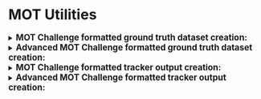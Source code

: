 # MOT Utilities

<details closed>
<summary>
<big><b>MOT Challenge formatted ground truth dataset creation:</b></big>
</summary>

- import required classes:

```python
from sahi.utils.mot import MotAnnotation, MotFrame, MotVideo
```

- init video:

```python
mot_video = MotVideo(name="sequence_name")
```

- init first frame:

```python
mot_frame = MotFrame()
```

- add annotations to frame:

```python
mot_frame.add_annotation(
  MotAnnotation(bbox=[x_min, y_min, width, height])
)

mot_frame.add_annotation(
  MotAnnotation(bbox=[x_min, y_min, width, height])
)
```

- add frame to video:

```python
mot_video.add_frame(mot_frame)
```

- export in MOT challenge format:

```python
mot_video.export(export_dir="mot_gt", type="gt")
```

- your MOT challenge formatted ground truth files are ready under `mot_gt/sequence_name/` folder.
</details>

<details closed>
<summary>
<big><b>Advanced MOT Challenge formatted ground truth dataset creation:</b></big>
</summary>

- you can customize tracker while initializing mot video object:

```python
tracker_params = {
  'max_distance_between_points': 30,
  'min_detection_threshold': 0,
  'hit_inertia_min': 10,
  'hit_inertia_max': 12,
  'point_transience': 4,
}
# for details: https://github.com/tryolabs/norfair/tree/master/docs#arguments

mot_video = MotVideo(tracker_kwargs=tracker_params)
```

- you can omit automatic track id generation and directly provide track ids of annotations:


```python
# create annotations with track ids:
mot_frame.add_annotation(
  MotAnnotation(bbox=[x_min, y_min, width, height], track_id=1)
)

mot_frame.add_annotation(
  MotAnnotation(bbox=[x_min, y_min, width, height], track_id=2)
)

# add frame to video:
mot_video.add_frame(mot_frame)

# export in MOT challenge format without automatic track id generation:
mot_video.export(export_dir="mot_gt", type="gt", use_tracker=False)
```

- you can overwrite the results into already present directory by adding `exist_ok=True`:

```python
mot_video.export(export_dir="mot_gt", type="gt", exist_ok=True)
```
</details>

<details closed>
<summary>
<big><b>MOT Challenge formatted tracker output creation:</b></big>
</summary>

- import required classes:

```python
from sahi.utils.mot import MotAnnotation, MotFrame, MotVideo
```

- init video by providing video name:

```python
mot_video = MotVideo(name="sequence_name")
```

- init first frame:

```python
mot_frame = MotFrame()
```

- add tracker outputs to frame:

```python
mot_frame.add_annotation(
  MotAnnotation(bbox=[x_min, y_min, width, height], track_id=1)
)

mot_frame.add_annotation(
  MotAnnotation(bbox=[x_min, y_min, width, height], track_id=2)
)
```

- add frame to video:

```python
mot_video.add_frame(mot_frame)
```

- export in MOT challenge format:

```python
mot_video.export(export_dir="mot_test", type="test")
```

- your MOT challenge formatted ground truth files are ready as `mot_test/sequence_name.txt`.
</details>

<details closed>
<summary>
<big><b>Advanced MOT Challenge formatted tracker output creation:</b></big>
</summary>

- you can enable tracker and directly provide object detector output:

```python
# add object detector outputs:
mot_frame.add_annotation(
  MotAnnotation(bbox=[x_min, y_min, width, height])
)

mot_frame.add_annotation(
  MotAnnotation(bbox=[x_min, y_min, width, height])
)

# add frame to video:
mot_video.add_frame(mot_frame)

# export in MOT challenge format by applying a kalman based tracker:
mot_video.export(export_dir="mot_gt", type="gt", use_tracker=True)
```

- you can customize tracker while initializing mot video object:

```python
tracker_params = {
  'max_distance_between_points': 30,
  'min_detection_threshold': 0,
  'hit_inertia_min': 10,
  'hit_inertia_max': 12,
  'point_transience': 4,
}
# for details: https://github.com/tryolabs/norfair/tree/master/docs#arguments

mot_video = MotVideo(tracker_kwargs=tracker_params)
```

- you can overwrite the results into already present directory by adding `exist_ok=True`:

```python
mot_video.export(export_dir="mot_gt", type="gt", exist_ok=True)
```
</details>